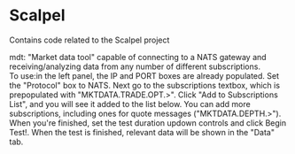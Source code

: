 # Scalpel
Contains code related to the Scalpel project

mdt: "Market data tool" capable of connecting to a NATS gateway and receiving/analyzing data from any number of different subscriptions.  
To use:in the left panel, the IP and PORT boxes are already populated.  Set the "Protocol" box to NATS.  Next go to the subscriptions textbox, which is prepopulated with "MKTDATA.TRADE.OPT.>".  Click "Add to Subscriptions List", and you will see it added to the list below.  You can add more subscriptions, including ones for quote messages ("MKTDATA.DEPTH.>").  When you're finished, set the test duration updown controls and click Begin Test!.  When the test is finished, relevant data will be shown in the "Data" tab.
